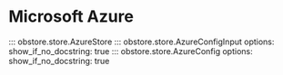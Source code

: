 # Microsoft Azure

::: obstore.store.AzureStore
::: obstore.store.AzureConfigInput
    options:
        show_if_no_docstring: true
::: obstore.store.AzureConfig
    options:
        show_if_no_docstring: true

